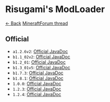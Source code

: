# Risugami's ModLoader

[<- Back](../README.md) [MineraftForum thread](https://www.minecraftforum.net/forums/mapping-and-modding-java-edition/minecraft-mods/1272333-risugamis-mods-updated)

## Official  
* `a1.2.6v2`: [Official JavaDoc](official/a1.2.6v2/index.html)
* `b1.1_02v2`: [Official JavaDoc](official/b1.1_02v2/index.html)
* `b1.2_01`: [Official JavaDoc](official/b1.2_01/index.html)
* `b1.3_01v5`: [Official JavaDoc](official/b1.3_01v5/index.html)
* `b1.7.3`: [Official JavaDoc](official/b1.7.3/index.html)
* `b1.8.1`: [Official JavaDoc](official/b1.8.1/index.html)
* `1.0.0`: [Official JavaDoc](official/1.0.0/index.html)
* `1.2.3`: [Official JavaDoc](official/1.2.3/index.html)
* `1.2.4`: [Official JavaDoc](official/1.2.4/index.html)
